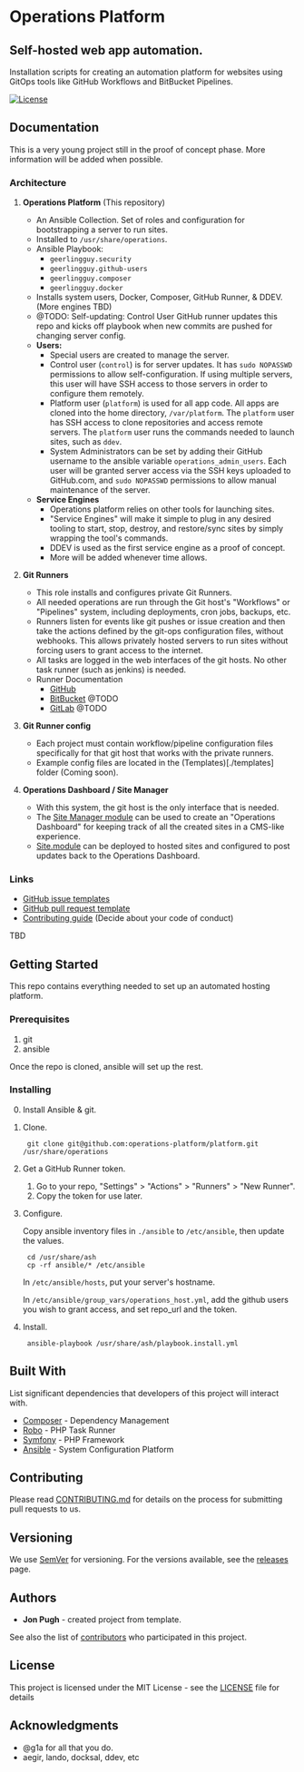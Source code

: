 # Operations Platform
## Self-hosted web app automation.

Installation scripts for creating an automation platform for websites using GitOps tools like GitHub Workflows and BitBucket Pipelines.

[![License](https://img.shields.io/badge/license-MIT-408677.svg)](LICENSE)

<!--
There are two choices for LICENSE badges:

1. License using shields.io (above): Can contain any text you want, and has no prerequisites, but must be manually updated if you change the license.
2. License using poser.pugx.org (below): shows the license that Packagist.org read from your composer.json file. Must register with Packagist to use Poser.

[![License](https://poser.pugx.org/operations-platform/platform)](https://github.com/operations-platform/platform//main/LICENSE)
-->

## Documentation

This is a very young project still in the proof of concept phase. More information will be added when possible.

### Architecture

1. **Operations Platform** (This repository)
    - An Ansible Collection. Set of roles and configuration for bootstrapping a server to run sites.
    - Installed to `/usr/share/operations`.
    - Ansible Playbook:
      - `geerlingguy.security`
      - `geerlingguy.github-users`
      - `geerlingguy.composer`
      - `geerlingguy.docker`
    - Installs system users, Docker, Composer, GitHub Runner, & DDEV. (More engines TBD)
    - @TODO: Self-updating: Control User GitHub runner updates this repo and kicks off playbook when new commits are pushed for changing server config.
    - **Users:**
      - Special users are created to manage the server.
      - Control user (`control`) is for server updates. It has `sudo NOPASSWD` permissions to allow self-configuration. If using multiple servers, this user will have SSH access to those servers in order to configure them remotely.
      - Platform user (`platform`) is used for all app code. All apps are cloned into the home directory, `/var/platform`. The `platform` user has SSH access to clone repositories and access remote servers. The `platform` user runs the commands needed to launch sites, such as `ddev`.
      - System Administrators can be set by adding their GitHub username to the ansible variable `operations_admin_users`. Each user will be granted server access via the SSH keys uploaded to GitHub.com, and `sudo NOPASSWD` permissions to allow manual maintenance of the server.
    - **Service Engines**
      - Operations platform relies on other tools for launching sites.
      - "Service Engines" will make it simple to plug in any desired tooling to start, stop, destroy, and restore/sync sites by simply wrapping the tool's commands.
      - DDEV is used as the first service engine as a proof of concept.
      - More will be added whenever time allows.

2. **Git Runners**
    - This role installs and configures private Git Runners.
    - All needed operations are run through the Git host's "Workflows" or "Pipelines" system, including deployments, cron jobs, backups, etc.
    - Runners listen for events like git pushes or issue creation and then take the actions defined by the git-ops configuration files, without webhooks. This allows privately hosted servers to run sites without forcing users to grant access to the internet.
    - All tasks are logged in the web interfaces of the git hosts. No other task runner (such as jenkins) is needed.
    - Runner Documentation
        - [GitHub](https://docs.github.com/en/actions/using-github-hosted-runners/about-github-hosted-runners/about-github-hosted-runners)
        - [BitBucket](https://support.atlassian.com/bitbucket-cloud/docs/runners/) @TODO
        - [GitLab](https://docs.gitlab.com/runner/) @TODO
3. **Git Runner config**
    - Each project must contain workflow/pipeline configuration files specifically for that git host that works with the private runners.
    - Example config files are located in the (Templates)[./templates] folder (Coming soon).
4. **Operations Dashboard / Site Manager**
   - With this system, the git host is the only interface that is needed.
   - The [Site Manager module](https://www.drupal.org/project/site_manager) can be used to create an "Operations Dashboard" for keeping track of all the created sites in a CMS-like experience.
   - [Site.module](https://www.drupal.org/project/site) can be deployed to hosted sites and configured to post updates back to the Operations Dashboard.

### Links

- [GitHub issue templates](https://github.com/jonpugh/ash-ops/issues/templates/edit)
- [GitHub pull request template](/.github/pull_request_template.md)
- [Contributing guide](/CONTRIBUTING) (Decide about your code of conduct)

TBD

## Getting Started

This repo contains everything needed to set up an automated hosting platform.

### Prerequisites

1. git
2. ansible

Once the repo is cloned, ansible will set up the rest.

### Installing

0. Install Ansible & git.

1. Clone.

        git clone git@github.com:operations-platform/platform.git /usr/share/operations

2. Get a GitHub Runner token.

    1. Go to your repo, "Settings" > "Actions" > "Runners" > "New Runner".
    2. Copy the token for use later.

3. Configure.

    Copy ansible inventory files in `./ansible` to `/etc/ansible`, then update the values.

        cd /usr/share/ash
        cp -rf ansible/* /etc/ansible

    In `/etc/ansible/hosts`, put your server's hostname.

    In `/etc/ansible/group_vars/operations_host.yml`, add the github users you wish to grant access, and set repo_url and the token.

4. Install.

        ansible-playbook /usr/share/ash/playbook.install.yml

## Built With

List significant dependencies that developers of this project will interact with.

* [Composer](https://getcomposer.org/) - Dependency Management
* [Robo](https://robo.li/) - PHP Task Runner
* [Symfony](https://symfony.com/) - PHP Framework
* [Ansible](https://ansible.com) - System Configuration Platform

## Contributing

Please read [CONTRIBUTING.md](CONTRIBUTING.md) for details on the process for submitting pull requests to us.

## Versioning

We use [SemVer](http://semver.org/) for versioning. For the versions available, see the [releases](https://github.com/jonpugh/ash-ops/releases) page.

## Authors

* **Jon Pugh** - created project from template.

See also the list of [contributors](https://github.com/jonpugh/ash-ops/contributors) who participated in this project.

## License

This project is licensed under the MIT License - see the [LICENSE](LICENSE) file for details

## Acknowledgments

* @g1a for all that you do.
* aegir, lando, docksal, ddev, etc
